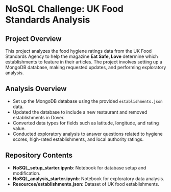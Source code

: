 # NoSQL Challenge: UK Food Standards Analysis

## Project Overview
This project analyzes the food hygiene ratings data from the UK Food Standards Agency to help the magazine **Eat Safe, Love** determine which establishments to feature in their articles. The project involves setting up a MongoDB database, making requested updates, and performing exploratory analysis.

## Analysis Overview
- Set up the MongoDB database using the provided `establishments.json` data.
- Updated the database to include a new restaurant and removed establishments in Dover.
- Converted data types for fields such as latitude, longitude, and rating value.
- Conducted exploratory analysis to answer questions related to hygiene scores, high-rated establishments, and local authority ratings.

## Repository Contents
- **NoSQL_setup_starter.ipynb**: Notebook for database setup and modification.
- **NoSQL_analysis_starter.ipynb**: Notebook for exploratory data analysis.
- **Resources/establishments.json**: Dataset of UK food establishments.
